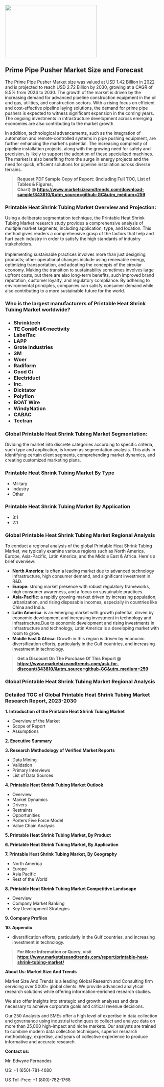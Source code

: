 <p><img class="alignnone size-medium wp-image-20088" src="https://ffe5etoiles.com/wp-content/uploads/2024/12/MST1-300x171.png" alt="" width="300" height="171" /></p><h2>Prime Pipe Pusher Market Size and Forecast</h2><p>The Prime Pipe Pusher Market size was valued at USD 1.42 Billion in 2022 and is projected to reach USD 2.72 Billion by 2030, growing at a CAGR of 8.5% from 2024 to 2030. The growth of the market is driven by the increasing demand for advanced pipeline construction equipment in the oil and gas, utilities, and construction sectors. With a rising focus on efficient and cost-effective pipeline laying solutions, the demand for prime pipe pushers is expected to witness significant expansion in the coming years. The ongoing investments in infrastructure development across emerging economies are also contributing to the market growth.</p><p>In addition, technological advancements, such as the integration of automation and remote-controlled systems in pipe pushing equipment, are further enhancing the market's potential. The increasing complexity of pipeline installation projects, along with the growing need for safety and precision, is likely to support the adoption of these specialized machines. The market is also benefiting from the surge in energy projects and the need for quick, efficient solutions for pipeline installation across diverse terrains.</p></p><blockquote id="" class=""><strong>Request PDF Sample Copy of Report: (Including Full TOC, List of Tables &amp; Figures, Chart)&nbsp;@&nbsp;<strong><a href="https://www.marketsizeandtrends.com/download-sample/343810/&utm_source=github-GC&utm_medium=259" target="_blank">https://www.marketsizeandtrends.com/download-sample/343810/&utm_source=github-GC&utm_medium=259</a></strong></strong></blockquote><h3 id="" class="">Printable Heat Shrink Tubing Market&nbsp;Overview and Projection:</h3><p id="" class="">Using a deliberate segmentation technique, the Printable Heat Shrink Tubing Market research study provides a comprehensive analysis of multiple market segments, including application, type, and location. This method gives readers a comprehensive grasp of the factors that help and hurt each industry in order to satisfy the high standards of industry stakeholders. <br /> <br />Implementing sustainable practices involves more than just designing products; other operational changes include using renewable energy, optimizing transportation, and adopting the concepts of the circular economy. Making the transition to sustainability sometimes involves large upfront costs, but there are also long-term benefits, such improved brand reputation, customer loyalty, and regulatory compliance. By adhering to environmental principles, companies can satisfy consumer demand while also contributing to a more sustainable future for the world.</p><h3 id="" class="">Who is the largest manufacturers of&nbsp;Printable Heat Shrink Tubing Market worldwide?</h3><h3 class=""><p><ul><li>Shrinktech </li><li> TE Conâ€‹â€‹nectivity </li><li> LabelTac </li><li> LAPP </li><li> Grote Industries </li><li> 3M </li><li> Woer </li><li> Radiform </li><li> Good Gi </li><li> Electriduct </li><li> Inc. </li><li> Dicktator </li><li> Polyflon </li><li> BOAT Wire </li><li> WindyNation </li><li> CABAC </li><li> Tectran</li></ul></p></h3><h3 id="" class="">Global&nbsp;Printable Heat Shrink Tubing Market Segmentation:</h3><p id="" class="">Dividing the market into discrete categories according to specific criteria, such type and application, is known as segmentation analysis. This aids in identifying certain client segments, comprehending market dynamics, and creating customized marketing plans.</p><h3 id="" class="">Printable Heat Shrink Tubing Market&nbsp;By Type</h3><p><p><ul><li>Military</li><li> Industry</li><li> Other</p></li></ul></p></p><h3 id="" class="">Printable Heat Shrink Tubing Market&nbsp;By Application</h3><p class=""><p><ul><li>3:1</li><li> 2:1</li></ul></p></p><h3 id="" class="">Global Printable Heat Shrink Tubing Market Regional Analysis</h3><p id="" class="">To conduct a regional analysis of the global Printable Heat Shrink Tubing Market, we typically examine various regions such as North America, Europe, Asia-Pacific, Latin America, and the Middle East &amp; Africa. Here's a brief overview:</p><ul><li><strong>North America</strong>: is often a leading market due to advanced technology infrastructure, high consumer demand, and significant investment in R&amp;D.</li><li><strong>Europe</strong>: strong market presence with robust regulatory frameworks, high consumer awareness, and a focus on sustainable practices.</li><li><strong>Asia-Pacific</strong>: a rapidly growing market driven by increasing population, urbanization, and rising disposable incomes, especially in countries like China and India.</li><li><strong>Latin America</strong>: is an emerging market with growth potential, driven by economic development and increasing investment in technology and infrastructure.Due to economic development and rising investments in infrastructure and technology, Latin America is a developing market with room to grow.</li><li><strong>Middle East &amp; Africa</strong>: Growth in this region is driven by economic diversification efforts, particularly in the Gulf countries, and increasing investment in technology.</li></ul><blockquote id="" class=""><strong>Get a Discount On The Purchase Of This Report @ <strong><a href="https://www.marketsizeandtrends.com/ask-for-discount/343810/&utm_source=github-GC&utm_medium=259" target="_blank">https://www.marketsizeandtrends.com/ask-for-discount/343810/&utm_source=github-GC&utm_medium=259</a></strong></strong></blockquote><h3 id="" class="">Global Printable Heat Shrink Tubing Market Regional Analysis</h3><h3 id="" class="">Detailed TOC of Global Printable Heat Shrink Tubing Market Research Report, 2023-2030</h3><p id="" class=""><strong>1. Introduction of the Printable Heat Shrink Tubing Market</strong></p><ul><li>Overview of the Market</li><li>Scope of Report</li><li>Assumptions</li></ul><p id="" class=""><strong>2. Executive Summary</strong></p><p id="" class=""><strong>3. Research Methodology of Verified Market Reports</strong></p><ul><li>Data Mining</li><li>Validation</li><li>Primary Interviews</li><li>List of Data Sources</li></ul><p id="" class=""><strong>4. Printable Heat Shrink Tubing Market Outlook</strong></p><ul><li>Overview</li><li>Market Dynamics</li><li>Drivers</li><li>Restraints</li><li>Opportunities</li><li>Porters Five Force Model</li><li>Value Chain Analysis</li></ul><p id="" class=""><strong>5. Printable Heat Shrink Tubing Market, By Product</strong></p><p id="" class=""><strong>6. Printable Heat Shrink Tubing Market, By Application</strong></p><p id="" class=""><strong>7. Printable Heat Shrink Tubing Market, By Geography</strong></p><ul><li>North America</li><li>Europe</li><li>Asia Pacific</li><li>Rest of the World</li></ul><p id="" class=""><strong>8. Printable Heat Shrink Tubing Market Competitive Landscape</strong></p><ul><li>Overview</li><li>Company Market Ranking</li><li>Key Development Strategies</li></ul><p id="" class=""><strong>9. Company Profiles</strong></p><p id="" class=""><strong>10. Appendix</strong></p><ul><li>diversification efforts, particularly in the Gulf countries, and increasing investment in technology.</li></ul><blockquote id="" class=""><strong>For More Information or Query, visit <strong><strong><a href="https://www.marketsizeandtrends.com/report/printable-heat-shrink-tubing-market/" target="_blank">https://www.marketsizeandtrends.com/report/printable-heat-shrink-tubing-market/</a></strong></strong></strong></blockquote><p id="" class=""><strong>About Us: Market Size And Trends</strong></p><p id="" class="">Market Size And Trends is a leading Global Research and Consulting firm servicing over 5000+ global clients. We provide advanced analytical research solutions while offering information-enriched research studies.</p><p id="" class="">We also offer insights into strategic and growth analyses and data necessary to achieve corporate goals and critical revenue decisions.</p><p id="" class="">Our 250 Analysts and SMEs offer a high level of expertise in data collection and governance using industrial techniques to collect and analyze data on more than 25,000 high-impact and niche markets. Our analysts are trained to combine modern data collection techniques, superior research methodology, expertise, and years of collective experience to produce informative and accurate research.</p><p id="" class=""><strong>Contact us:</strong></p><p id="" class="">Mr. Edwyne Fernandes</p><p id="" class="">US: +1 (650)-781-4080</p><p id="" class="">US Toll-Free: +1 (800)-782-1768</p>
